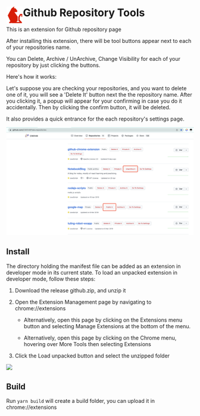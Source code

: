 # <img src="public/icons/icon.png" width="45" align="left"> Github Repository Tools

This is an extension for Github repository page

After installing this extension, there will be tool buttons appear next to each of your repositories name.  

You can Delete,  Archive / UnArchive,  Change Visibility for each of your repository by just clicking the buttons.

Here's how it works:

Let's suppose you are checking your repositories, and you want to delete one of it, you will see a 'Delete It' button next the the repository name. After you clicking it, a popup will appear for your confirming in case you do it accidentally. Then by clicking the confirm button, it will be deleted.

It also provides a quick entrance for the each repository's settings page.  


<img src="./github_extension_example.png">


## Install

The directory holding the manifest file can be added as an extension in developer mode in its current state. To load an unpacked extension in developer mode, follow these steps:

1. Download the release github.zip, and unzip it
2. Open the Extension Management page by navigating to chrome://extensions    

    * Alternatively, open this page by clicking on the Extensions menu button and selecting Manage Extensions at the bottom of the menu.

    * Alternatively, open this page by clicking on the Chrome menu, hovering over More Tools then selecting Extensions
3. Click the Load unpacked button and select the unzipped folder

<img src="https://wd.imgix.net/image/BhuKGJaIeLNPW9ehns59NfwqKxF2/vOu7iPbaapkALed96rzN.png?auto=format&w=1126">

## Build

Run `yarn build` will create a build folder, you can upload it in chrome://extensions



